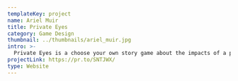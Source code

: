 ```yaml
---
templateKey: project
name: Ariel Muir
title: Private Eyes
category: Game Design
thumbnail: ../thumbnails/ariel_muir.jpg
intro: >-
  Private Eyes is a choose your own story game about the impacts of a privacy breach on an individual who has had their private photos leaked. Participants have to work out how to deal with the problem without being eaten by a monster that embodies the breach. As they explore the game they can learn about others who have experienced this breach and the laws around these cases.
projectLink: https://pr.to/SNTJWX/
type: Website
---
```

